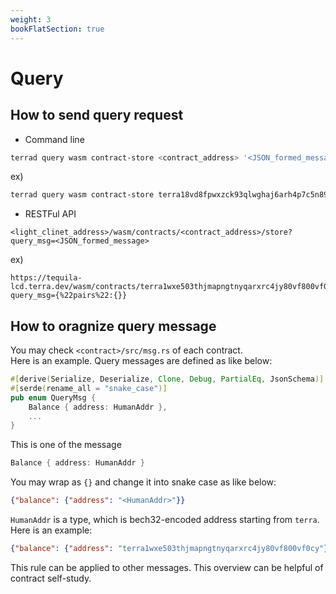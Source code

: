 ```yaml
---
weight: 3
bookFlatSection: true
---
```


# Query

## How to send query request

- Command line
```bash
terrad query wasm contract-store <contract_address> '<JSON_formed_message>'
```
ex)

```bash
terrad query wasm contract-store terra18vd8fpwxzck93qlwghaj6arh4p7c5n896xzem5 '{"balance":{"address": "terra1wxe503thjmapngtnyqarxrc4jy80vf800vf0cy"}}'
```

- RESTFul API
```URL
<light_clinet_address>/wasm/contracts/<contract_address>/store?query_msg=<JSON_formed_message>
```

ex)

```URL
https://tequila-lcd.terra.dev/wasm/contracts/terra1wxe503thjmapngtnyqarxrc4jy80vf800vf0cy/store?query_msg={%22pairs%22:{}}
```

## How to oragnize query message

You may check `<contract>/src/msg.rs` of each contract. <br/>
Here is an example. Query messages are defined as like below:

```rust
#[derive(Serialize, Deserialize, Clone, Debug, PartialEq, JsonSchema)]
#[serde(rename_all = "snake_case")]
pub enum QueryMsg {
    Balance { address: HumanAddr },
    ...
}
```

This is one of the message
```rust
Balance { address: HumanAddr }
```

You may wrap as `{}` and change it into snake case as like below:
```json
{"balance": {"address": "<HumanAddr>"}}
```

`HumanAddr` is a type, which is bech32-encoded address starting from `terra`.<br />
Here is an example:
```json
{"balance": {"address": "terra1wxe503thjmapngtnyqarxrc4jy80vf800vf0cy"}}
```

This rule can be applied to other messages. This overview can be helpful of contract self-study.
